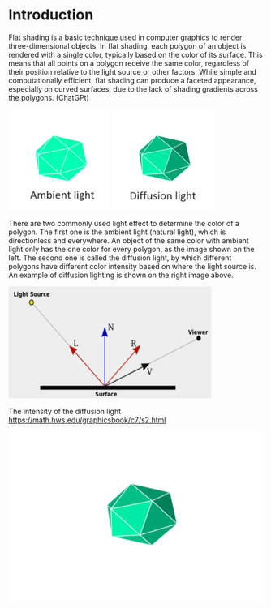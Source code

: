 # Introduction 
Flat shading is a basic technique used in computer graphics to render three-dimensional objects. In flat shading, each polygon of an object is rendered with a single color, typically based on the color of its surface. This means that all points on a polygon receive the same color, regardless of their position relative to the light source or other factors. While simple and computationally efficient, flat shading can produce a faceted appearance, especially on curved surfaces, due to the lack of shading gradients across the polygons. (ChatGPt)

<p float="center">
  <img src="ambient.png" alt="ambient" width="200px">
  <img src="diffusion.png" alt="diffusion" width="200px">
</p>

There are two commonly used light effect to determine the color of a polygon.  The first one is the ambient light (natural light), which is directionless and everywhere.  An object of the same color with ambient light only has the one color for every polygon, as the image shown on the left. The second one is called the diffusion light, by which different polygons have different color intensity based on where the light source is.  An example of diffusion lighting is shown on the right image above.

<p float="center">
  <img src="reflection.png" alt="reflection" width="400px">
</p>

The intensity of the diffusion light 
https://math.hws.edu/graphicsbook/c7/s2.html



<img src="icosahedron_noframe.gif" alt="Icosahedron" width="800px">
